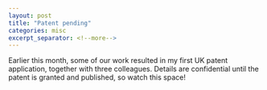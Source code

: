 ```yaml
---
layout: post
title: "Patent pending"
categories: misc
excerpt_separator: <!--more-->
---
```

Earlier this month, some of our work resulted in my first UK patent application, together with three colleagues. Details are confidential until the patent is granted and published, so watch this space!
